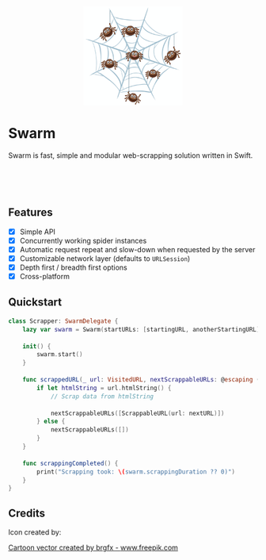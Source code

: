 <p align="center">
<img align="center" width="200" height="200" src="icon.png">
  
# Swarm
Swarm is fast, simple and modular web-scrapping solution written in Swift.
</p>


<br><br><br>

## Features

- [x] Simple API
- [x] Concurrently working spider instances
- [x] Automatic request repeat and slow-down when requested by the server
- [x] Customizable network layer (defaults to `URLSession`)
- [x] Depth first / breadth first options
- [x] Cross-platform

## Quickstart

```swift
class Scrapper: SwarmDelegate {
    lazy var swarm = Swarm(startURLs: [startingURL, anotherStartingURL], delegate: self)
    
    init() {
        swarm.start()
    }
    
    func scrappedURL(_ url: VisitedURL, nextScrappableURLs: @escaping ([ScrappableURL]) -> Void) {
        if let htmlString = url.htmlString() {
            // Scrap data from htmlString
            
            nextScrappableURLs([ScrappableURL(url: nextURL)])
        } else {
            nextScrappableURLs([])
        }
    }
    
    func scrappingCompleted() {
        print("Scrapping took: \(swarm.scrappingDuration ?? 0)")
    }
}
```

## Credits 

Icon created by: 

<a href="https://www.freepik.com/vectors/cartoon">Cartoon vector created by brgfx - www.freepik.com</a>
